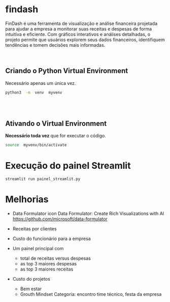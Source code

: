 # findash
FinDash é uma ferramenta de visualização e análise financeira projetada para ajudar a empresa a monitorar suas receitas e despesas de forma intuitiva e eficiente. Com gráficos interativos e análises detalhadas, o projeto permite que usuários explorem seus dados financeiros, identifiquem tendências e tomem decisões mais informadas.



&nbsp;
## Criando o Python Virtual Environment
Necessário apenas um única vez.

```sh
python3  -m  venv  myvenv
```

\
&nbsp;
## Ativando o Virtual Environment
**Necessário toda vez** que for executar o código.

```sh
source  myvenv/bin/activate
```


# Execução do painel Streamlit
```sh
streamlit run painel_streamlit.py 
```




# Melhorias
- Data Formulator icon Data Formulator: Create Rich Visualizations with AI <https://github.com/microsoft/data-formulator>
- Receitas por clientes
- Custo do funcionário para a empresa
- Um painel principal com
	- total de receitas versus despesas
	- as top 3 maiores despesas
	- as top 3 maiores receitas

- Custo do projetos
	- Bem estar
	- Grouth Mindset
Categoria: encontro time técnico, festa da empresa
